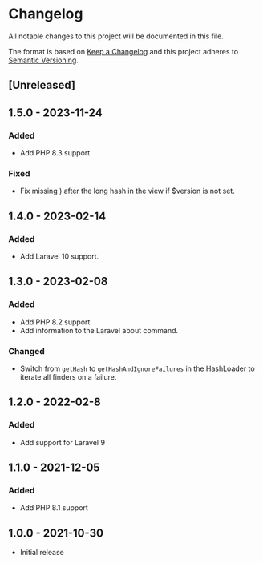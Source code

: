 # Changelog
All notable changes to this project will be documented in this file.

The format is based on [Keep a Changelog](http://keepachangelog.com/en/1.0.0/)
and this project adheres to [Semantic Versioning](http://semver.org/spec/v2.0.0.html).


## [Unreleased]

## 1.5.0 - 2023-11-24

### Added
- Add PHP 8.3 support.

### Fixed
- Fix missing ) after the long hash in the view if $version is not set.

## 1.4.0 - 2023-02-14

### Added
- Add Laravel 10 support.

## 1.3.0 - 2023-02-08

### Added
- Add PHP 8.2 support
- Add information to the Laravel about command.

### Changed
- Switch from `getHash` to `getHashAndIgnoreFailures` in the HashLoader to iterate all finders on a failure.

## 1.2.0 - 2022-02-8
### Added
- Add support for Laravel 9

## 1.1.0 - 2021-12-05
### Added
- Add PHP 8.1 support

## 1.0.0 - 2021-10-30
- Initial release

